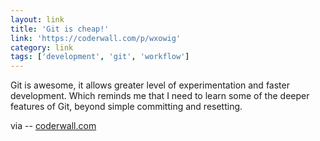```yaml
---
layout: link
title: 'Git is cheap!'
link: 'https://coderwall.com/p/wxowig'
category: link
tags: ['development', 'git', 'workflow']
---
```


Git is awesome, it allows greater level of experimentation and faster development. Which reminds me that I need to learn some of the deeper features of Git, beyond simple committing and resetting.

via -- [coderwall.com](https://coderwall.com/p/wxowig)